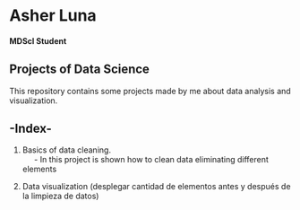 # Asher Luna
#### MDScI Student

## Projects of Data Science
This repository contains some projects made by me about data analysis and visualization.

## -Index-
1. Basics of data cleaning.<br>
$\quad$ - In this project is shown how to clean data eliminating different elements
  
2. Data visualization (desplegar cantidad de elementos antes y después de la limpieza de datos)
